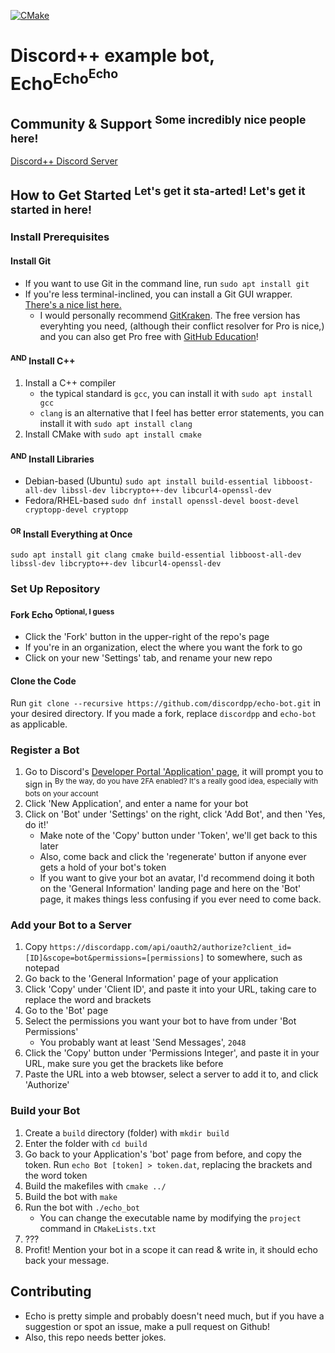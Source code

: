 [![CMake](https://github.com/DiscordPP/echo-bot/workflows/CMake/badge.svg)](https://github.com/DiscordPP/echo-bot/actions?query=workflow%3ACMake)

# Discord++ example bot, Echo<sup>Echo<sup>Echo</sup></sup>

## Community & Support <sup>Some incredibly nice people here!</sup>
[Discord++ Discord Server](https://discord.gg/0usP6xmT4sQ4kIDh)

## How to Get Started <sup>Let's get it sta-arted! Let's get it started in here!</sup>

### Install Prerequisites
#### Install Git
 * If you want to use Git in the command line, run `sudo apt install git`
 * If you're less terminal-inclined, you can install a Git GUI wrapper. [There's a nice list here.](https://git-scm.com/downloads/guis/)
    * I would personally recommend [GitKraken](https://www.gitkraken.com/). The free version has everyhting you need, (although their conflict resolver for Pro is nice,) and you can also get Pro free with [GitHub Education](https://education.github.com/)!
#### <sup>AND</sup> Install C++
 1. Install a C++ compiler
    * the typical standard is `gcc`, you can install it with `sudo apt install gcc`
    * `clang` is an alternative that I feel has better error statements, you can install it with `sudo apt install clang`
 2. Install CMake with `sudo apt install cmake`
#### <sup>AND</sup> Install Libraries
 * Debian-based (Ubuntu) `sudo apt install build-essential libboost-all-dev libssl-dev libcrypto++-dev libcurl4-openssl-dev`
 * Fedora/RHEL-based `sudo dnf install openssl-devel boost-devel cryptopp-devel cryptopp`
#### <sup>OR</sup> Install Everything at Once
`sudo apt install git clang cmake build-essential libboost-all-dev libssl-dev libcrypto++-dev libcurl4-openssl-dev`

### Set Up Repository
#### Fork Echo <sup>Optional, I guess</sup>
 * Click the 'Fork' button in the upper-right of the repo's page
 * If you're in an organization, elect the where you want the fork to go
 * Click on your new 'Settings' tab, and rename your new repo
 
#### Clone the Code
Run `git clone --recursive https://github.com/discordpp/echo-bot.git` in your desired directory. If you made a fork, replace `discordpp` and `echo-bot` as applicable.

### Register a Bot
 1. Go to Discord's [Developer Portal 'Application' page](https://discordapp.com/developers/applications/), it will prompt you to sign in <sup>By the way, do you have 2FA enabled? It's a really good idea, especially with bots on your account</sup>
 2. Click 'New Application', and enter a name for your bot
 3. Click on 'Bot' under 'Settings' on the right, click 'Add Bot', and then 'Yes, do it!'
    * Make note of the 'Copy' button under 'Token', we'll get back to this later
    * Also, come back and click the 'regenerate' button if anyone ever gets a hold of your bot's token
    * If you want to give your bot an avatar, I'd recommend doing it both on the 'General Information' landing page and here on the 'Bot' page, it makes things less confusing if you ever need to come back.

### Add your Bot to a Server
 1. Copy `https://discordapp.com/api/oauth2/authorize?client_id=[ID]&scope=bot&permissions=[permissions]` to somewhere, such as notepad
 1. Go back to the 'General Information' page of your application
 2. Click 'Copy' under 'Client ID', and paste it into your URL, taking care to replace the word and brackets
 3. Go to the 'Bot' page
 4. Select the permissions you want your bot to have from under 'Bot Permissions'
    * You probably want at least 'Send Messages', `2048`
 5. Click the 'Copy' button under 'Permissions Integer', and paste it in your URL, make sure you get the brackets like before
 6. Paste the URL into a web btowser, select a server to add it to, and click 'Authorize'
 

### Build your Bot
 1. Create a `build` directory (folder) with `mkdir build`
 2. Enter the folder with `cd build`
 3. Go back to your Application's 'bot' page from before, and copy the token. Run `echo Bot [token] > token.dat`, replacing the brackets and the word token
 4. Build the makefiles with `cmake ../`
 5. Build the bot with `make`
 6. Run the bot with `./echo_bot`
    * You can change the executable name by modifying the `project` command in `CMakeLists.txt`
 7. ???
 8. Profit! Mention your bot in a scope it can read & write in, it should echo back your message.

## Contributing
 * Echo is pretty simple and probably doesn't need much, but if you have a suggestion or spot an issue, make a pull request on Github!
 * Also, this repo needs better jokes.
